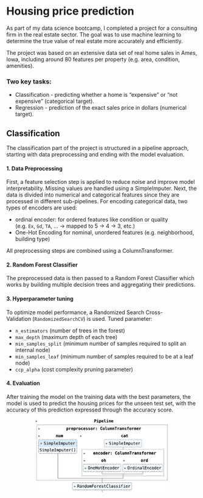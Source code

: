 # Housing price prediction

As part of my data science bootcamp, I completed a project for a consulting firm in the real estate sector. The goal was to use machine learning to determine the true value of real estate more accurately and efficiently.

The project was based on an extensive data set of real home sales in Ames, Iowa, including around 80 features per property (e.g. area, condition, amenities).

### Two key tasks:

- Classification - predicting whether a home is “expensive” or “not expensive” (categorical target).
- Regression - prediction of the exact sales price in dollars (numerical target).


## Classification


The classification part of the project is structured in a pipeline approach, starting with data preprocessing and ending with the model evaluation.


#### 1. Data Preprocessing

First, a feature selection step is applied to reduce noise and improve model interpretability. Missing values are handled using a SimpleImputer.
Next, the data is divided into numerical and categorical features since they are processed in different sub-pipelines. For encoding categorical data, two types of encoders are used:

- ordinal encoder: for ordered features like condition or quality (e.g. `Ex`, `Gd`, `TA`, ... → mapped to 5 → 4 → 3, etc.)
- One-Hot Encoding for nominal, unordered features (e.g. neighborhood, building type)

All preprocessing steps are combined using a ColumnTransformer.

#### 2. Random Forest Classifier
The preprocessed data is then passed to a Random Forest Classifier which works by building multiple decision trees and aggregating their predictions.

#### 3. Hyperparameter tuning
To optimize model performance, a Randomized Search Cross-Validation (`RandomizedSearchCV`) is used. 
Tuned parameter:
- `n_estimators` (number of trees in the forest)
- `max_depth` (maximum depth of each tree)
- `min_samples_split` (minimum number of samples required to split an internal node)
- `min_samples_leaf` (minimum number of samples required to be at a leaf node)
- `ccp_alpha` (cost complexity pruning parameter)

#### 4. Evaluation
After training the model on the training data with the best parameters, the model is used to predict the housing prices for the unseen test set, with the accuracy of this prediction expressed through the accuracy score.


<div align="center">
  <picture>
    <source media="(prefers-color-scheme: dark)" srcset="https://github.com/acejolanda/supervised_housing/blob/main/pipeline.png?raw=true">
    <source media="(prefers-color-scheme: light)" srcset="https://github.com/acejolanda/supervised_housing/blob/main/pipeline.png?raw=true">
    <img alt="Schema Diagramm" src="https://github.com/acejolanda/supervised_housing/blob/main/pipeline.png?raw=true" width="70%">
  </picture>
</div>
